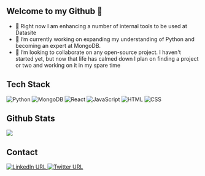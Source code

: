 
## Welcome to my Github 👋
- 🔭 Right now I am enhancing a number of internal tools to be used at Datasite
- 🌱 I’m currently working on expanding my understanding of Python and becoming an expert at MongoDB.  
- 💞️ I’m looking to collaborate on any open-source project. I haven't started yet, but now that life has calmed down I plan on finding a project or two and working on it in my spare time

## Tech Stack
<p>
  <img alt="Python" src="https://img.shields.io/badge/Python-3776AB?logo=python&logoColor=white&style=for-the-badge" />
  <img alt="MongoDB" src="https://img.shields.io/badge/MongoDB-47A248?logo=mongodb&logoColor=white&style=for-the-badge" />
  <img alt="React" src="https://img.shields.io/badge/React-61DAFB?logo=react&logoColor=white&style=for-the-badge" />
  <img alt="JavaScript" src="https://img.shields.io/badge/JavaScript-F7DF1E?logo=javascript&logoColor=white&style=for-the-badge" />
  <img alt="HTML" src="https://img.shields.io/badge/HTML-E34F26?logo=html5&logoColor=white&style=for-the-badge" />
  <img alt="CSS" src="https://img.shields.io/badge/CSS-1572B6?logo=css3&logoColor=white&style=for-the-badge" />
</p>

## Github Stats
<img
  src="https://github-readme-stats.vercel.app/api?username=dmares01&count_private=true&title_color=47A248&icon_color=47A248&text_color=0C2233&custom_title=Drew+Mares'+Github+Stats&show_icons=true"
/>

## Contact
<a href="https://www.linkedin.com/in/drew-mares/" target="_blank">
  <img alt="LinkedIn URL" src="https://img.shields.io/badge/LinkedIn-0A66C2?logo=linkedin&logoColor=white&style=plastic" />
</a>
<a href="https://twitter.com/droomares" target="_blank">
  <img alt="Twitter URL" src="https://img.shields.io/badge/Twitter-1DA1F2?logo=twitter&logoColor=white&style=plastic">
</a>


<!---
dmares01/dmares01 is a ✨ special ✨ repository because its `README.md` (this file) appears on your GitHub profile.
You can click the Preview link to take a look at your changes.

<img
  src="https://github-readme-stats.vercel.app/api/top-langs/?username=dmares01"
/>
--->
